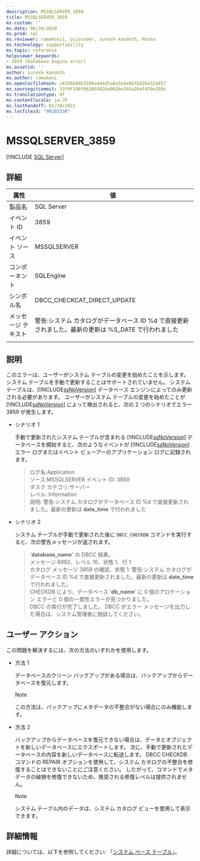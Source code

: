 ```yaml
---
description: MSSQLSERVER_3859
title: MSSQLSERVER_3859
ms.custom: ''
ms.date: 08/20/2020
ms.prod: sql
ms.reviewer: ramakoni1, pijocoder, suresh-kandoth, Masha
ms.technology: supportability
ms.topic: reference
helpviewer_keywords:
- 3859 (Database Engine error)
ms.assetid: ''
author: suresh-kandoth
ms.author: ramakoni
ms.openlocfilehash: c8356608b3596a444d5a8a5ebe8bfbd26e324457
ms.sourcegitcommit: 33f0f190f962059826e002be165a2bef4f9e350c
ms.translationtype: HT
ms.contentlocale: ja-JP
ms.lasthandoff: 01/30/2021
ms.locfileid: "99201530"
---
```

# <a name="mssqlserver_3859"></a>MSSQLSERVER_3859
 [!INCLUDE [SQL Server](../../includes/applies-to-version/sqlserver.md)]

## <a name="details"></a>詳細

|属性|値|
|---|---|
|製品名|SQL Server|
|イベント ID|3859|
|イベント ソース|MSSQLSERVER|
|コンポーネント|SQLEngine|
|シンボル名|DBCC_CHECKCAT_DIRECT_UPDATE|
|メッセージ テキスト|警告:システム カタログがデータベース ID \%d で直接更新されました。最新の更新は %S_DATE で行われました|
||

## <a name="explanation"></a>説明

このエラーは、ユーザーがシステム テーブルの変更を始めたことを示します。 システム テーブルを手動で更新することはサポートされていません。 システム テーブルは、[!INCLUDE[ssNoVersion](../../includes/ssnoversion-md.md)] データベース エンジンによってのみ更新される必要があります。 ユーザーがシステム テーブルの変更を始めたことが [!INCLUDE[ssNoVersion](../../includes/ssnoversion-md.md)] によって検出されると、次の 2 つのシナリオでエラー 3859 が発生します。

- シナリオ 1

    手動で更新されたシステム テーブルが含まれる [!INCLUDE[ssNoVersion](../../includes/ssnoversion-md.md)] データベースを開始すると、次のようなイベントが [!INCLUDE[ssNoVersion](../../includes/ssnoversion-md.md)] エラー ログまたはイベント ビューアーのアプリケーション ログに記録されます。

    > ログ名:Application  
    ソース:MSSQLSERVER イベント ID: 3859  
    タスク カテゴリ:サーバー  
    レベル: Information  
    説明: 警告:システム カタログがデータベース ID \%d で直接更新されました。最新の更新は **date_time** で行われました  

- シナリオ 2  

    システム テーブルが手動で更新された後に `DBCC_CHECKDB` コマンドを実行すると、次の警告メッセージが返されます。

    > '**database_name**' の DBCC 結果。  
    メッセージ 8992、レベル 16、状態 1、行 1  
    カタログ メッセージ 3859 の確認、状態 1: 警告:システム カタログがデータベース ID \%d で直接更新されました。最新の更新は **date_time** で行われました。  
    CHECKDB により、データベース '**db_name**' に 0 個のアロケーション エラーと 0 個の一貫性エラーが見つかりました。  
    DBCC の実行が完了しました。 DBCC がエラー メッセージを出力した場合は、システム管理者に相談してください。

## <a name="user-action"></a>ユーザー アクション

この問題を解決するには、次の方法のいずれかを使用します。

- 方法 1

    データベースのクリーン バックアップがある場合は、バックアップからデータベースを復元します。  
    > [!NOTE]
    > この方法は、バックアップにメタデータの不整合がない場合にのみ機能します。  

- 方法 2  

    バックアップからデータベースを復元できない場合は、データとオブジェクトを新しいデータベースにエクスポートします。 次に、手動で更新されたデータベースの内容を新しいデータベースに転送します。 DBCC CHECKDB コマンドの REPAIR オプションを使用して、システム カタログの不整合を修復することはできないことにご注意ください。 したがって、コマンドでメタデータの破損を修復できないため、推奨される修復レベルは提供されません。

    > [!NOTE]
    > システム テーブル内のデータは、システム カタログ ビューを使用して表示できます。

## <a name="more-information"></a>詳細情報

詳細については、以下を参照してください: 「[システム ベース テーブル](../system-tables/system-base-tables.md)」。